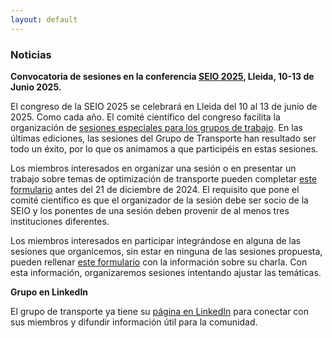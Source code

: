 ```yaml
---
layout: default
---
```


### Noticias

**Convocatoria de sesiones en la conferencia [SEIO 2025](https://seio2025.com/), Lleida, 10-13 de Junio 2025.**

El congreso de la SEIO 2025 se celebrará en Lleida del 10 al 13 de junio de 2025.
Como cada año. El comité científico del congreso facilita la organización de [sesiones especiales para los grupos de trabajo](https://seio2025.com/es/c/bases-sesiones-invitadas).
En las últimas ediciones, las sesiones del Grupo de Transporte han resultado ser todo un éxito, por lo que os animamos a que participéis en estas sesiones.

Los miembros interesados en organizar una sesión o en presentar un trabajo sobre temas de optimización de transporte pueden completar [este formulario](https://forms.gle/kqVVaMEdiXWtuEDQ8) antes del 21 de diciembre de 2024.
El requisito que pone el comité científico es que el organizador de la sesión debe ser socio de la SEIO y los ponentes de una sesión deben provenir de al menos tres instituciones diferentes.

Los miembros interesados en participar integrándose en alguna de las sesiones que organicemos, sin estar en ninguna de las sesiones propuesta, pueden rellenar [este formulario](https://forms.gle/MpGa1Wpg8M9bRc6F8) con la información sobre su charla.
Con esta información, organizaremos sesiones intentando ajustar las temáticas.

**Grupo en LinkedIn**

El grupo de transporte ya tiene su [página en LinkedIn](https://www.linkedin.com/groups/10017874/) para conectar con sus miembros y difundir información útil para la comunidad.
